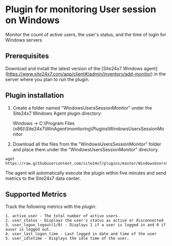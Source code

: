 # Plugin for monitoring User session on Windows

Monitor the count of active users, the user's status, and the time of login for Windows servers

	
## **Prerequisites**

Download and install the latest version of the [Site24x7 Windows agent] (https://www.site24x7.com/app/client#/admin/inventory/add-monitor) in the server where you plan to run the plugin.

## **Plugin installation**

1. Create a folder named "WindowsUsersSessionMonitor" under the Site24x7 Windows Agent plugin directory:

    Windows          ->   C:\Program Files (x86)\Site24x7\WinAgent\monitoring\Plugins\WindowsUsersSessionMonitor

2. Download all the files from the "WindowsUsersSessionMonitor" folder and place them under the "WindowsUsersSessionMonitor" directory.

```
wget https://raw.githubusercontent.com/site24x7/plugins/master/WindowsUsersSessionMonitor/WindowsUsersSessionMonitor.ps1
```

  The agent will automatically execute the plugin within five minutes and send metrics to the Site24x7 data center.
  
## Supported Metrics

Track the following metrics with the plugin:

	1. active_user - The total number of active users.
	2. user_status - Displays the user's status as active or disconnected
	3. user_logon_logout(1/0) - Displays 1 if a user is logged in and 0 if auser is logged out.
	4. user_last_logon_time - Last logged in date and time of the user 
	5. user_idletime - Displays the idle time of the user.
